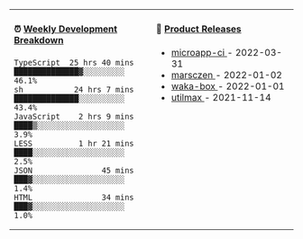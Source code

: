 <table width="800px">
<tr>
<td valign="top" width="50%">

####  ⏰  <a href="https://gist.github.com/marsczen/0c39a3e7b4a372c6cff4a8714271308c" target="_blank">Weekly Development Breakdown</a>

<!-- code_time starts -->

```text
TypeScript  25 hrs 40 mins  ██████████████▓░░░░░░░░░  46.1%
sh           24 hrs 7 mins  ██████████████░░░░░░░░░░  43.4%
JavaScript    2 hrs 9 mins  ████▒░░░░░░░░░░░░░░░░░░░   3.9%
LESS          1 hr 21 mins  ████░░░░░░░░░░░░░░░░░░░░   2.5%
JSON               45 mins  ███▓░░░░░░░░░░░░░░░░░░░░   1.4%
HTML               34 mins  ███▓░░░░░░░░░░░░░░░░░░░░   1.0%
```

<!-- code_time ends -->
</td>
<td valign="top" width="50%">

#### 🌾 <a href="https://github.com/marsczen/marsczen/blob/master/releases.md" target="_blank">Product Releases</a>

<!-- recent_releases starts -->
* <a href='https://github.com/marsczen/microapp-ci/releases/tag/v0.0.2' target='_blank'>microapp-ci </a> - 2022-03-31
* <a href='https://github.com/marsczen/marsczen/releases/tag/v0.0.1' target='_blank'>marsczen </a> - 2022-01-02
* <a href='https://github.com/marsczen/waka-box/releases/tag/v3.0.1' target='_blank'>waka-box </a> - 2022-01-01
* <a href='https://github.com/marsczen/utilmax/releases/tag/v1.0.6' target='_blank'>utilmax </a> - 2021-11-14
<!-- recent_releases ends -->

</td>
</tr>
  </table>
